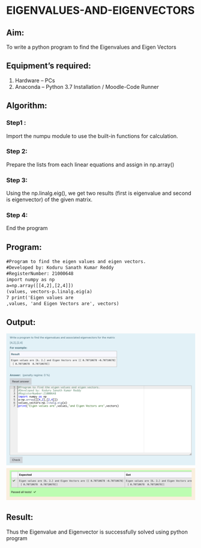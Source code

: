 # EIGENVALUES-AND-EIGENVECTORS
## Aim:
To write a python program to find the Eigenvalues and Eigen Vectors
## Equipment’s required:
1. 	Hardware – PCs
2. 	Anaconda – Python 3.7 Installation / Moodle-Code Runner
## Algorithm:
### Step1 : 
Import the numpu module to use the built-in functions for calculation.
### Step 2: 
Prepare the lists from each linear equations and assign in np.array()
### Step 3: 
Using the np.linalg.eig(),  we get two results (first is eigenvalue and second is eigenvector) of the given matrix.
### Step 4: 
End the program

## Program:
~~~
#Program to find the eigen values and eigen vectors.
#Developed by: Koduru Sanath Kumar Reddy
#RegisterNumber: 21000648
import numpy as np
a=np.array([[4,2],[2,4]])
(values, vectors-p.linalg.eig(a)
7 print('Eigen values are
‚values, 'and Eigen Vectors are', vectors)
~~~
## Output:
![](./images/eigen.png)

## Result:
Thus the Eigenvalue and Eigenvector is successfully solved using python program
